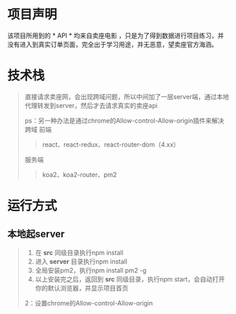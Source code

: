 # 项目声明
该项目所用到的 * API * 均来自卖座电影 ，只是为了得到数据进行项目练习，并没有进入到真实订单页面，完全出于学习用途，并无恶意，望卖座官方海涵。
# 技术栈
> 直接请求卖座网，会出现跨域问题，所以中间加了一层server端，通过本地代理转发到server，然后才去请求真实的卖座api
>
> ps：另一种办法是通过chrome的Allow-control-Allow-origin插件来解决跨域
> 前端
>> react、react-redux、react-router-dom（4.xx）
>
>
> 服务端
>> koa2、koa2-router、pm2
>
>
# 运行方式
## 本地起server
> 1. 在 **src** 同级目录执行npm install
> 2. 进入 **server** 目录执行npm install
> 3. 全局安装pm2，执行npm install pm2 -g
> 4. 以上安装完之后，返回到 **src** 同级目录，执行npm start，会自动打开你的默认浏览器，并显示项目首页
>
> 2：设置chrome的Allow-control-Allow-origin
